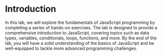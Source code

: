 # Introduction

In this lab, we will explore the fundamentals of JavaScript programming by completing a series of hands-on exercises. The lab is designed to provide a comprehensive introduction to JavaScript, covering topics such as data types, variables, conditionals, loops, functions, and more. By the end of the lab, you will have a solid understanding of the basics of JavaScript and be well-equipped to tackle more advanced programming challenges.
